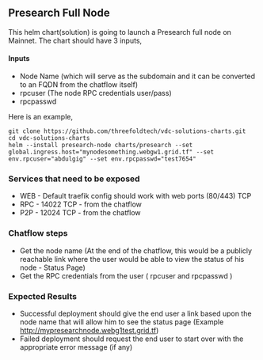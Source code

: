 ## Presearch Full Node

This helm chart(solution) is going to launch a Presearch full node on Mainnet. The chart should have 3 inputs,

#### Inputs

* Node Name (which will serve as the subdomain and it can be converted to an FQDN from the chatflow itself)
* rpcuser (The node RPC credentials user/pass)
* rpcpasswd

Here is an example,

```
git clone https://github.com/threefoldtech/vdc-solutions-charts.git
cd vdc-solutions-charts
helm --install presearch-node charts/presearch --set global.ingress.host="mynodesomething.webgw1.grid.tf" --set env.rpcuser="abdulgig" --set env.rpcpasswd="test7654" 
```

### Services that need to be exposed

* WEB - Default traefik config should work with web ports (80/443) TCP
* RPC - 14022 TCP - from the chatflow
* P2P - 12024 TCP - from the chatflow

### Chatflow steps

* Get the node name (At the end of the chatflow, this would be a publicly reachable link where the user would be able to view the status of his node - Status Page)
* Get the RPC credentials from the user ( rpcuser and rpcpasswd )

### Expected Results

* Successful deployment should give the end user a link based upon the node name that will allow him to see the status page (Example http://mypresearchnode.webg1test.grid.tf)
* Failed deployment should request the end user to start over with the appropriate error message (if any)

